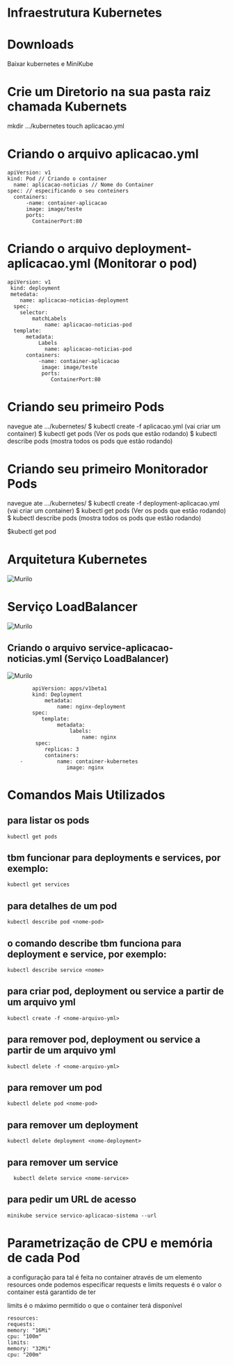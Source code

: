 # Infraestrutura Kubernetes 

# Downloads 
Baixar kubernetes e MiniKube

# Crie um Diretorio na sua pasta raiz chamada Kubernets
mkdir .../kubernetes
touch aplicacao.yml

# Criando o arquivo aplicacao.yml

    apiVersion: v1
    kind: Pod // Criando o container
      name: aplicacao-noticias // Nome do Container
    spec: // especificando o seu conteiners 
      containers:
          -name: container-aplicacao
          image: image/teste
          ports:
            ContainerPort:80
            
 
# Criando o arquivo deployment-aplicacao.yml (Monitorar o pod)
    apiVersion: v1
     kind: deployment
     metedata:
        name: aplicacao-noticias-deployment
      spec:
        selector:
            matchLabels
                name: aplicacao-noticias-pod
      template:
          metadata:
              Labels
                name: aplicacao-noticias-pod
          containers:
              -name: container-aplicacao
               image: image/teste
               ports:
                  ContainerPort:80
            
         
    
# Criando seu primeiro Pods
navegue ate .../kubernetes/
$ kubectl create -f aplicacao.yml (vai criar um container)
$ kubectl get pods (Ver os pods que estão rodando)
$ kubectl describe pods (mostra todos os pods que estão rodando)

# Criando seu primeiro Monitorador Pods

navegue ate .../kubernetes/
$ kubectl create -f deployment-aplicacao.yml (vai criar um container)
$ kubectl get pods (Ver os pods que estão rodando)
$ kubectl describe pods (mostra todos os pods que estão rodando)

$kubectl get pod




# Arquitetura Kubernetes


![Murilo](https://i.snipboard.io/hqsjYO.jpg)

# Serviço LoadBalancer
![Murilo](https://snipboard.io/LPMz42.jpg)

## Criando o arquivo service-aplicacao-noticias.yml (Serviço LoadBalancer)
![Murilo](https://i.snipboard.io/fMSu7K.jpg)


            apiVersion: apps/v1beta1
            kind: Deployment
                metadata:
                    name: nginx-deployment
            spec:
               template:
                    metadata:
                        labels:
                            name: nginx
             spec:
                replicas: 3
                containers:
        -           name: container-kubernetes
                       image: nginx


# Comandos Mais Utilizados

## para listar os pods
    kubectl get pods

## tbm funcionar para deployments e services, por exemplo:
    kubectl get services

## para detalhes de um pod
    kubectl describe pod <nome-pod>

## o comando describe tbm funciona para deployment e service, por exemplo:
    kubectl describe service <nome>

## para criar pod, deployment ou service a partir de um arquivo yml
    kubectl create -f <nome-arquivo-yml>

## para remover pod, deployment ou service a partir de um arquivo yml
    kubectl delete -f <nome-arquivo-yml>

## para remover um pod
    kubectl delete pod <nome-pod>

## para remover um deployment
    kubectl delete deployment <nome-deployment>

## para remover um service
      kubectl delete service <nome-service>
    
## para pedir um URL de acesso

    minikube service servico-aplicacao-sistema --url
    
# Parametrização de CPU e memória de cada Pod

a configuração para tal é feita no container através de um elemento resources onde podemos especificar requests e limits
requests é o valor o container está garantido de ter


limits é o máximo permitido o que o container terá disponível

    resources:
    requests:
    memory: "16Mi"
    cpu: "100m"
    limits:
    memory: "32Mi"
    cpu: "200m"





